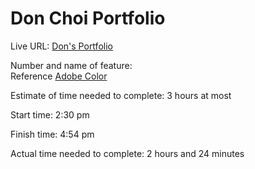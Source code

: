 # Don Choi Portfolio

Live URL: [Don's Portfolio](https://donsportfolio.netlify.app/)  

Number and name of feature:  
Reference [Adobe Color](https://color.adobe.com/search?q=blue)  

Estimate of time needed to complete: 3 hours at most

Start time: 2:30 pm

Finish time: 4:54 pm

Actual time needed to complete: 2 hours and 24 minutes
